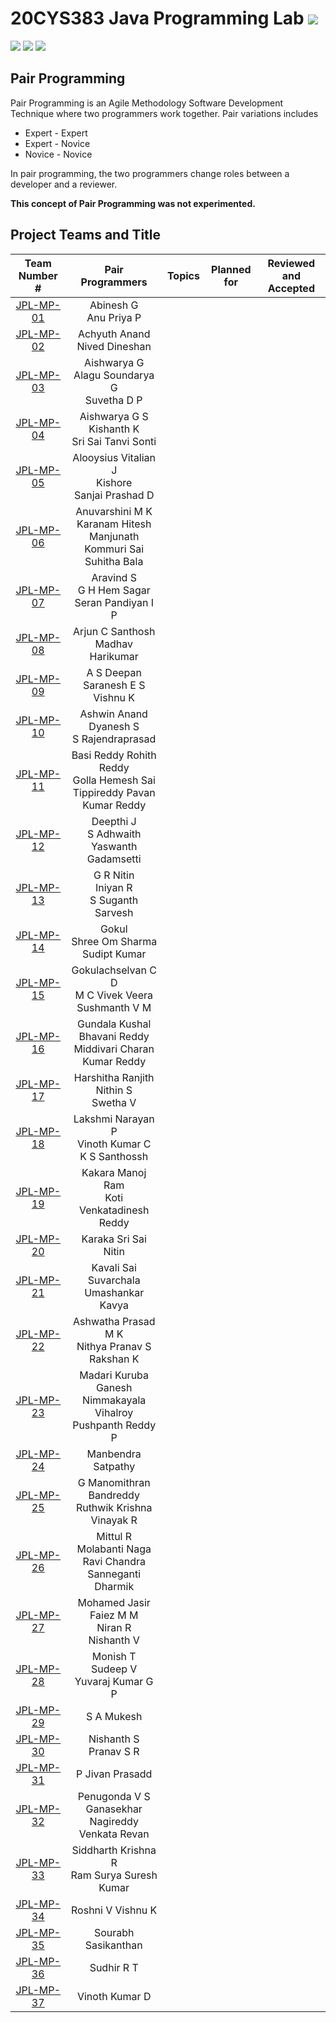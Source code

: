 # 20CYS383 Java Programming Lab ![](https://img.shields.io/badge/Live-green)
![](https://img.shields.io/badge/Batch-21CYS-lightgreen) ![](https://img.shields.io/badge/UG-blue) ![](https://img.shields.io/badge/Subject-JPL-blue) <br/>

## Pair Programming

Pair Programming is an Agile Methodology Software Development Technique where two programmers work together. Pair variations includes
- Expert - Expert
- Expert - Novice
- Novice - Novice

In pair programming, the two programmers change roles between a developer and a reviewer.

**This concept of Pair Programming was not experimented.**

## Project Teams and Title

| Team Number # |   Pair Programmers   | Topics | Planned for | Reviewed and Accepted | 
|:-------------:|:--------------------:|:-------|:-----------:|:---------------------:|
|  [JPL-MP-01](Mini-Project/1) |  Abinesh G <br/> Anu Priya P | |  | |
|  [JPL-MP-02](Mini-Project/2) |  Achyuth Anand <br/> Nived Dineshan | |  | |
|  [JPL-MP-03](Mini-Project/3) |  Aishwarya G <br/> Alagu Soundarya G <br/> Suvetha D P | |  | |
|  [JPL-MP-04](Mini-Project/4) |  Aishwarya G S <br/> Kishanth K <br/> Sri Sai Tanvi Sonti | |  | |
|  [JPL-MP-05](Mini-Project/5) |  Alooysius Vitalian J <br/> Kishore <br/> Sanjai Prashad D |  | |  | |
|  [JPL-MP-06](Mini-Project/6) |  Anuvarshini M K <br/> Karanam Hitesh Manjunath <br/> Kommuri Sai Suhitha Bala | |  | |
|  [JPL-MP-07](Mini-Project/7) |  Aravind S <br/> G H Hem Sagar <br/> Seran Pandiyan I P | |  | |
|  [JPL-MP-08](Mini-Project/8) |  Arjun C Santhosh <br/> Madhav Harikumar | |  | |
|  [JPL-MP-09](Mini-Project/9) |  A S Deepan <br/> Saranesh E S <br/> Vishnu K | |  | |
|  [JPL-MP-10](Mini-Project/10) |  Ashwin Anand <br/> Dyanesh S <br/> S Rajendraprasad | |  | |
|  [JPL-MP-11](Mini-Project/11) |  Basi Reddy Rohith Reddy <br/> Golla Hemesh Sai <br/> Tippireddy Pavan Kumar Reddy | |  | |
|  [JPL-MP-12](Mini-Project/12) |  Deepthi J <br/> S Adhwaith <br/> Yaswanth Gadamsetti | |  | |
|  [JPL-MP-13](Mini-Project/13) |  G R Nitin <br/> Iniyan R <br/> S Suganth Sarvesh |  |  | |
|  [JPL-MP-14](Mini-Project/14) |  Gokul <br/> Shree Om Sharma <br/> Sudipt Kumar | |  | |
|  [JPL-MP-15](Mini-Project/15) |  Gokulachselvan C D <br/>  M C Vivek Veera <br/> Sushmanth V M  | |  | | 
|  [JPL-MP-16](Mini-Project/16) |  Gundala Kushal Bhavani Reddy <br/> Middivari Charan Kumar Reddy | |  | | 
|  [JPL-MP-17](Mini-Project/17) |  Harshitha Ranjith <br/> Nithin S <br/> Swetha V | |  | | 
|  [JPL-MP-18](Mini-Project/18) |  Lakshmi Narayan P <br/> Vinoth Kumar C <br/> K S Santhossh <br/>  | |  | | 
|  [JPL-MP-19](Mini-Project/19) |  Kakara Manoj Ram <br/> Koti Venkatadinesh Reddy   |  |  | | 
|  [JPL-MP-20](Mini-Project/20) |  Karaka Sri Sai Nitin  | | | |
|  [JPL-MP-21](Mini-Project/21) |  Kavali Sai Suvarchala <br/> Umashankar Kavya |   |  | | 
|  [JPL-MP-22](Mini-Project/22) |  Ashwatha Prasad M K <br/> Nithya Pranav S <br/> Rakshan K  | | | | 
|  [JPL-MP-23](Mini-Project/23) |  Madari Kuruba Ganesh <br/>  Nimmakayala Vihalroy <br/> Pushpanth Reddy P | |  | | 
|  [JPL-MP-24](Mini-Project/24) |  Manbendra Satpathy | |  | | 
|  [JPL-MP-25](Mini-Project/25) |  G Manomithran <br/> Bandreddy Ruthwik Krishna <br/> Vinayak R | |  | |
|  [JPL-MP-26](Mini-Project/26) |  Mittul R <br/> Molabanti Naga Ravi Chandra <br/> Sanneganti Dharmik | |  | | 
|  [JPL-MP-27](Mini-Project/27) |  Mohamed Jasir Faiez M M <br/> Niran R <br/> Nishanth V  | |  | |  
|  [JPL-MP-28](Mini-Project/28) |  Monish T <br/> Sudeep V <br/> Yuvaraj Kumar G P | |  | |  
|  [JPL-MP-29](Mini-Project/29) |  S A Mukesh | | | | 
|  [JPL-MP-30](Mini-Project/30) |  Nishanth S <br/> Pranav S R  |  |  | | 
|  [JPL-MP-31](Mini-Project/31) |  P Jivan Prasadd | | | | 
|  [JPL-MP-32](Mini-Project/32) |  Penugonda V S Ganasekhar <br/> Nagireddy Venkata Revan | | | |  
|  [JPL-MP-33](Mini-Project/33) |  Siddharth Krishna R <br/> Ram Surya Suresh Kumar |  |  | |   
|  [JPL-MP-34](Mini-Project/34) |  Roshni V  Vishnu K | |  | |    
|  [JPL-MP-35](Mini-Project/35) |  Sourabh Sasikanthan <br/>  | |  | |   
|  [JPL-MP-36](Mini-Project/36) |  Sudhir R T <br/>  | |  | | 
|  [JPL-MP-37](Mini-Project/37) |  Vinoth Kumar D | |  | | 







